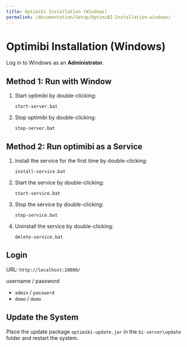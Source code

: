 ```yaml
---
title: Optimibi Installation (Windows)
permalink: /documentation/Setup/OptimiBI-Installation-windows/
---
```


# Optimibi Installation (Windows)

Log in to Windows as an **Administrator**.

## Method 1: Run with Window

1. Start optimibi by double-clicking:

   ```
   start-server.bat
   ```

2. Stop optimibi by double-clicking:

   ```
   stop-server.bat
   ```

## Method 2: Run optimibi as a Service

1. Install the service for the first time by double-clicking:

   ```
   install-service.bat
   ```

2. Start the service by double-clicking:

   ```
   start-service.bat
   ```

3. Stop the service by double-clicking:

   ```
   stop-service.bat
   ```

4. Uninstall the service by double-clicking:

   ```
   delete-service.bat
   ```

## Login

URL:  `http://localhost:28080/`

username  /  password

- `admin` / `password`
- `demo` / `demo`

## Update the System

Place the update package `optimibi-update.jar` in the `bi-server\update` folder and restart the system.